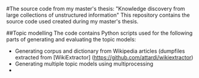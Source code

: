 #The source code from my master's thesis: "Knowledge discovery from large collections of unstructured information"
This repository contains the source code used created during my master's thesis.

##Topic modelling
The code contains Python scripts used for the following parts of generating and evaluating the topic models:
* Generating corpus and dictionary from Wikipedia articles (dumpfiles extracted from [WikiExtractor] (https://github.com/attardi/wikiextractor)
* Generating multiple topic models using multiprocessing
* 

